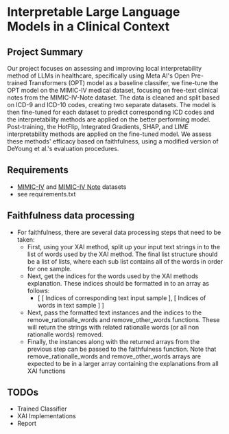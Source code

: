 # Interpretable Large Language Models in a Clinical Context

## Project Summary
Our project focuses on assessing and improving local interpretability method of LLMs in healthcare, specifically using Meta AI's Open Pre-trained Transformers (OPT) model as a baseline classifer, we fine-tune the OPT model on the MIMIC-IV medical dataset, focusing on free-text clinical notes from the MIMIC-IV-Note dataset. The data is cleaned and split based on ICD-9 and ICD-10 codes, creating two separate datasets. The model is then fine-tuned for each dataset to predict corresponding ICD codes and the interpretability methods are applied on the better performing model. Post-training, the HotFlip, Integrated Gradients, SHAP, and LIME interpretability methods are applied on the fine-tuned model. We assess these methods' efficacy based on faithfulness, using a modified version of DeYoung et al.'s evaluation procedures.

## Requirements
- [MIMIC-IV](https://physionet.org/content/mimiciv/2.2/) and [MIMIC-IV Note](https://physionet.org/content/mimic-iv-note/2.2/) datasets
- see requirements.txt

## Faithfulness data processing

- For faithfulness, there are several data processing steps that need to be taken:
  - First, using your XAI method, split up your input text strings in to the list of words used by the XAI method. The final list structure should be a list of lists, where each sub list contains all of the words in order for one sample.
  - Next, get the indices for the words used by the XAI methods explanation. These indices should be formatted in to an array as follows:
    - [
      [ Indices of corresponding text input sample ],
      [ Indices of words in text sample ]
    ]
  - Next, pass the formatted text instances and the indices to the remove_rationalle_words and remove_other_words functions. These will return the strings with related rationalle words (or all non rationalle words) removed.
  - Finally, the instances along with the returned arrays from the previous step can be passed to the faithfulness function. Note that remove_rationalle_words and remove_other_words arrays are expected to be in a larger array containing the explanations from all XAI functions


## TODOs
<ul>
  <li> Trained Classifier
  <li> XAI Implementations
  <li> Report
</ul>